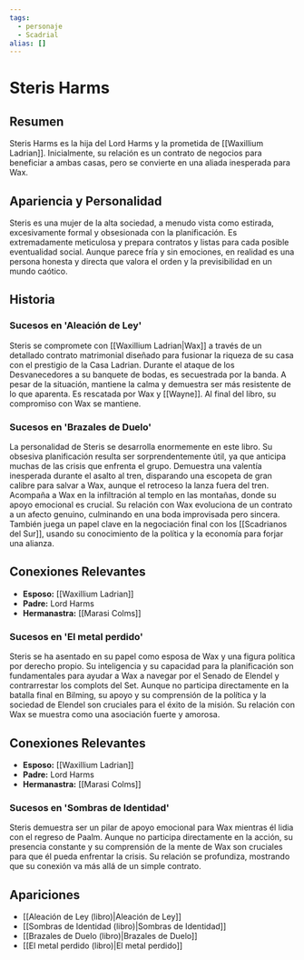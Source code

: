 ```yaml
---
tags:
  - personaje
  - Scadrial
alias: []
---
```


# Steris Harms

## Resumen
Steris Harms es la hija del Lord Harms y la prometida de [[Waxillium Ladrian]]. Inicialmente, su relación es un contrato de negocios para beneficiar a ambas casas, pero se convierte en una aliada inesperada para Wax.

## Apariencia y Personalidad
Steris es una mujer de la alta sociedad, a menudo vista como estirada, excesivamente formal y obsesionada con la planificación. Es extremadamente meticulosa y prepara contratos y listas para cada posible eventualidad social. Aunque parece fría y sin emociones, en realidad es una persona honesta y directa que valora el orden y la previsibilidad en un mundo caótico.

## Historia
### Sucesos en 'Aleación de Ley'
Steris se compromete con [[Waxillium Ladrian|Wax]] a través de un detallado contrato matrimonial diseñado para fusionar la riqueza de su casa con el prestigio de la Casa Ladrian. Durante el ataque de los Desvanecedores a su banquete de bodas, es secuestrada por la banda. A pesar de la situación, mantiene la calma y demuestra ser más resistente de lo que aparenta. Es rescatada por Wax y [[Wayne]]. Al final del libro, su compromiso con Wax se mantiene.

### Sucesos en 'Brazales de Duelo'
La personalidad de Steris se desarrolla enormemente en este libro. Su obsesiva planificación resulta ser sorprendentemente útil, ya que anticipa muchas de las crisis que enfrenta el grupo. Demuestra una valentía inesperada durante el asalto al tren, disparando una escopeta de gran calibre para salvar a Wax, aunque el retroceso la lanza fuera del tren. Acompaña a Wax en la infiltración al templo en las montañas, donde su apoyo emocional es crucial. Su relación con Wax evoluciona de un contrato a un afecto genuino, culminando en una boda improvisada pero sincera. También juega un papel clave en la negociación final con los [[Scadrianos del Sur]], usando su conocimiento de la política y la economía para forjar una alianza.

## Conexiones Relevantes
* **Esposo:** [[Waxillium Ladrian]]
* **Padre:** Lord Harms
* **Hermanastra:** [[Marasi Colms]]

### Sucesos en 'El metal perdido'
Steris se ha asentado en su papel como esposa de Wax y una figura política por derecho propio. Su inteligencia y su capacidad para la planificación son fundamentales para ayudar a Wax a navegar por el Senado de Elendel y contrarrestar los complots del Set. Aunque no participa directamente en la batalla final en Bilming, su apoyo y su comprensión de la política y la sociedad de Elendel son cruciales para el éxito de la misión. Su relación con Wax se muestra como una asociación fuerte y amorosa.

## Conexiones Relevantes
* **Esposo:** [[Waxillium Ladrian]]
* **Padre:** Lord Harms
* **Hermanastra:** [[Marasi Colms]]

### Sucesos en 'Sombras de Identidad'
Steris demuestra ser un pilar de apoyo emocional para Wax mientras él lidia con el regreso de Paalm. Aunque no participa directamente en la acción, su presencia constante y su comprensión de la mente de Wax son cruciales para que él pueda enfrentar la crisis. Su relación se profundiza, mostrando que su conexión va más allá de un simple contrato.

## Apariciones
* [[Aleación de Ley (libro)|Aleación de Ley]]
* [[Sombras de Identidad (libro)|Sombras de Identidad]]
* [[Brazales de Duelo (libro)|Brazales de Duelo]]
* [[El metal perdido (libro)|El metal perdido]]
